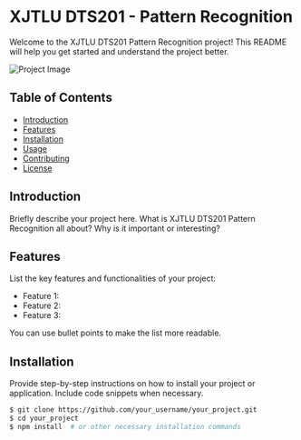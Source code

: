 # XJTLU DTS201 - Pattern Recognition

Welcome to the XJTLU DTS201 Pattern Recognition project! This README will help you get started and understand the project better.

![Project Image](insert_image_url_here)

## Table of Contents

- [Introduction](#introduction)
- [Features](#features)
- [Installation](#installation)
- [Usage](#usage)
- [Contributing](#contributing)
- [License](#license)

## Introduction

Briefly describe your project here. What is XJTLU DTS201 Pattern Recognition all about? Why is it important or interesting?

## Features

List the key features and functionalities of your project:

- Feature 1: 
- Feature 2:
- Feature 3:

You can use bullet points to make the list more readable.

## Installation

Provide step-by-step instructions on how to install your project or application. Include code snippets when necessary.

```bash
$ git clone https://github.com/your_username/your_project.git
$ cd your_project
$ npm install  # or other necessary installation commands
